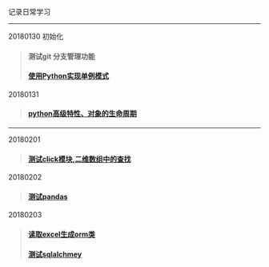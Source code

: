记录日常学习

---------------------------
20180130 初始化
> #### 测试git 分支管理功能
> #### [使用Python实现单例模式](./20180130)

20180131
> #### [python高级特性、对象的生命周期](./20180131)
---
20180201
> #### [测试click模块,二维数组中的查找](./20180201)
20180202
> #### [测试pandas](./20180202)
20180203
> #### [读取excel生成orm类](./20180203)
> #### [测试sqlalchmey](./20180203)
